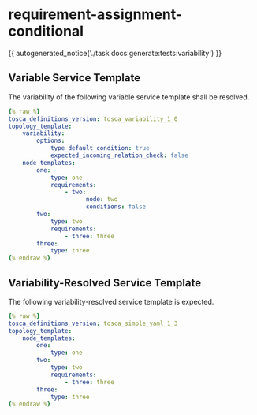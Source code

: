 # requirement-assignment-conditional

{{ autogenerated_notice('./task docs:generate:tests:variability') }}


## Variable Service Template

The variability of the following variable service template shall be resolved.

```yaml linenums="1"
{% raw %}
tosca_definitions_version: tosca_variability_1_0
topology_template:
    variability:
        options:
            type_default_condition: true
            expected_incoming_relation_check: false
    node_templates:
        one:
            type: one
            requirements:
                - two:
                      node: two
                      conditions: false
        two:
            type: two
            requirements:
                - three: three
        three:
            type: three
{% endraw %}
```




## Variability-Resolved Service Template

The following variability-resolved service template is expected.

```yaml linenums="1"
{% raw %}
tosca_definitions_version: tosca_simple_yaml_1_3
topology_template:
    node_templates:
        one:
            type: one
        two:
            type: two
            requirements:
                - three: three
        three:
            type: three
{% endraw %}
```

